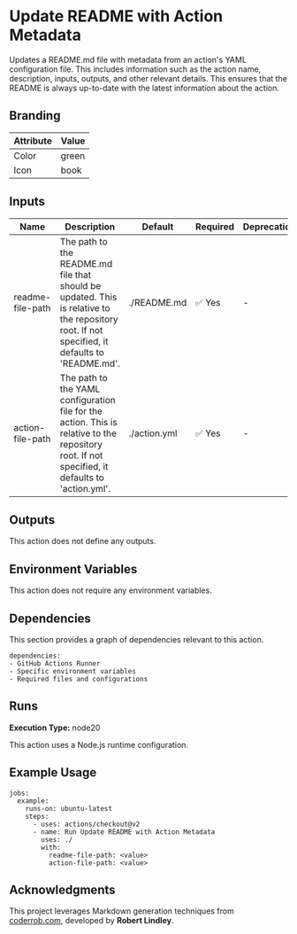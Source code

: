 # Update README with Action Metadata

Updates a README.md file with metadata from an action's YAML configuration file.
This includes information such as the action name, description, inputs, outputs,
and other relevant details. This ensures that the README is always up-to-date
with the latest information about the action.

## Branding

| Attribute | Value |
| --------- | ----- |
| Color     | green |
| Icon      | book  |

## Inputs

| Name             | Description                                                                                                                                     | Default      | Required | Deprecation |
| ---------------- | ----------------------------------------------------------------------------------------------------------------------------------------------- | ------------ | -------- | ----------- |
| readme-file-path | The path to the README.md file that should be updated. This is relative to the repository root. If not specified, it defaults to 'README.md'.   | ./README.md  | ✅ Yes   | -           |
| action-file-path | The path to the YAML configuration file for the action. This is relative to the repository root. If not specified, it defaults to 'action.yml'. | ./action.yml | ✅ Yes   | -           |

## Outputs

This action does not define any outputs.

## Environment Variables

This action does not require any environment variables.

## Dependencies

This section provides a graph of dependencies relevant to this action.

    dependencies:
    - GitHub Actions Runner
    - Specific environment variables
    - Required files and configurations

## Runs

**Execution Type:** node20

This action uses a Node.js runtime configuration.

## Example Usage

    jobs:
      example:
        runs-on: ubuntu-latest
        steps:
          - uses: actions/checkout@v2
          - name: Run Update README with Action Metadata
            uses: ./
            with:
              readme-file-path: <value>
              action-file-path: <value>

## Acknowledgments

This project leverages Markdown generation techniques from
[coderrob.com](https://coderrob.com), developed by **Robert Lindley**.
